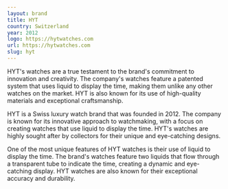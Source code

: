 ```yaml
---
layout: brand
title: HYT
country: Switzerland
year: 2012
logo: https://hytwatches.com
url: https://hytwatches.com
slug: hyt
---
```

HYT's watches are a true testament to the brand's commitment to innovation and creativity. The company's watches feature a patented system that uses liquid to display the time, making them unlike any other watches on the market. HYT is also known for its use of high-quality materials and exceptional craftsmanship.

HYT is a Swiss luxury watch brand that was founded in 2012. The company is known for its innovative approach to watchmaking, with a focus on creating watches that use liquid to display the time. HYT's watches are highly sought after by collectors for their unique and eye-catching designs.

One of the most unique features of HYT watches is their use of liquid to display the time. The brand's watches feature two liquids that flow through a transparent tube to indicate the time, creating a dynamic and eye-catching display. HYT watches are also known for their exceptional accuracy and durability.

